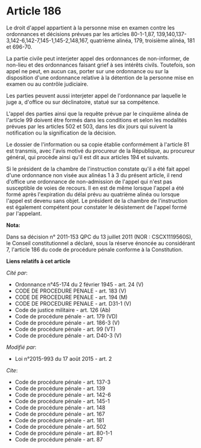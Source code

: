 # Article 186

Le droit d'appel appartient à la personne mise en examen contre les ordonnances et décisions prévues par les articles
80-1-1,87,
139,140,137-3,142-6,142-7,145-1,145-2,148,167, quatrième alinéa, 179, troisième alinéa, 181 et 696-70. 

La partie civile peut interjeter appel des ordonnances de non-informer, de non-lieu et des ordonnances faisant grief à ses
intérêts civils. Toutefois, son appel ne peut, en aucun cas, porter sur une ordonnance ou sur la disposition d'une ordonnance
relative à la détention de la personne mise en examen ou au contrôle judiciaire. 

Les parties peuvent aussi interjeter appel de l'ordonnance par laquelle le juge a, d'office ou sur déclinatoire, statué sur
sa compétence. 

L'appel des parties ainsi que la requête prévue par le cinquième alinéa de l'article 99 doivent être formés dans les
conditions et selon les modalités prévues par les articles 502 et 503, dans les dix jours qui suivent la notification ou la
signification de la décision. 

Le dossier de l'information ou sa copie établie conformément à l'article 81 est transmis, avec l'avis motivé du procureur de
la République, au procureur général, qui procède ainsi qu'il est dit aux articles 194 et suivants. 

Si le président de la chambre de l'instruction constate qu'il a été fait appel d'une ordonnance non visée aux alinéas 1 à 3
du présent article, il rend d'office une ordonnance de non-admission de l'appel qui n'est pas susceptible de voies de
recours. Il en est de même lorsque l'appel a été formé après l'expiration du délai prévu au quatrième alinéa ou lorsque
l'appel est devenu sans objet. Le président de la chambre de l'instruction est également compétent pour constater le
désistement de l'appel formé par l'appelant.

**Nota:**

Dans sa décision n° 2011-153 QPC du 13 juillet 2011 (NOR : CSCX1119560S), le Conseil constitutionnel a déclaré, sous la
réserve énoncée au considérant 7, l'article 186 du code de procédure pénale conforme à la Constitution.

**Liens relatifs à cet article**

_Cité par_:

  - Ordonnance n°45-174 du 2 février 1945 - art. 24 (V)
  - CODE DE PROCEDURE PENALE - art. 183 (V)
  - CODE DE PROCEDURE PENALE - art. 194 (M)
  - CODE DE PROCEDURE PENALE - art. D31-1 (V)
  - Code de justice militaire - art. 126 (Ab)
  - Code de procédure pénale - art. 179 (VD)
  - Code de procédure pénale - art. 186-3 (V)
  - Code de procédure pénale - art. 99 (VT)
  - Code de procédure pénale - art. D40-3 (V)

_Modifié par_:

  - Loi n°2015-993 du 17 août 2015 - art. 2

_Cite_:

  - Code de procédure pénale - art. 137-3
  - Code de procédure pénale - art. 139
  - Code de procédure pénale - art. 142-6
  - Code de procédure pénale - art. 145-1
  - Code de procédure pénale - art. 148
  - Code de procédure pénale - art. 167
  - Code de procédure pénale - art. 181
  - Code de procédure pénale - art. 502
  - Code de procédure pénale - art. 80-1-1
  - Code de procédure pénale - art. 87
